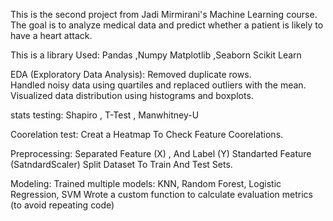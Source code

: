 This is the second project from Jadi Mirmirani's Machine Learning course.  
The goal is to analyze medical data and predict whether a patient is likely to have a heart attack.

This is a library Used:
Pandas ,Numpy 
Matplotlib ,Seaborn
Scikit Learn

EDA (Exploratory Data Analysis):
Removed duplicate rows.  
Handled noisy data using quartiles and replaced outliers with the mean.  
Visualized data distribution using histograms and boxplots.

stats testing: 
Shapiro , T-Test , Manwhitney-U

Coorelation test:
Creat a Heatmap To Check Feature Coorelations.

Preprocessing:
Separated Feature (X) , And Label (Y)
Standarted Feature (SatndardScaler)
Split Dataset To Train And Test Sets.

Modeling:
Trained multiple models: KNN, Random Forest, Logistic Regression, SVM
Wrote a custom function to calculate evaluation metrics (to avoid repeating code)  

